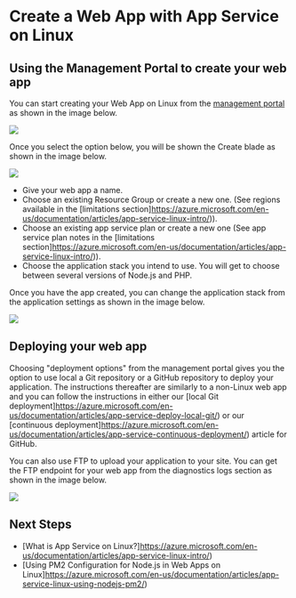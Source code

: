 # Create a Web App with App Service on Linux

## Using the Management Portal to create your web app
You can start creating your Web App on Linux from the [management portal](https://portal.azure.com) as shown in the image below.

![][1]

Once you select the option below, you will be shown the Create blade as shown in the image below. 

![][2]

-	Give your web app a name.
-	Choose an existing Resource Group or create a new one. (See regions available in the [limitations section]https://azure.microsoft.com/en-us/documentation/articles/app-service-linux-intro/)).
-	Choose an existing app service plan or create a new one (See app service plan notes in the [limitations section]https://azure.microsoft.com/en-us/documentation/articles/app-service-linux-intro/)). 
-	Choose the application stack you intend to use. You will get to choose between several versions of Node.js and PHP. 

Once you have the app created, you can change the application stack from the application settings as shown in the image below.

![][3]

## Deploying your web app

Choosing "deployment options" from the management portal gives you the option to use local a Git repository or a GitHub repository to deploy your application. The instructions thereafter are similarly to a non-Linux web app and you can follow the instructions in either our [local Git deployment]https://azure.microsoft.com/en-us/documentation/articles/app-service-deploy-local-git/) or our [continuous deployment]https://azure.microsoft.com/en-us/documentation/articles/app-service-continuous-deployment/) article for GitHub.

You can also use FTP to upload your application to your site. You can get the FTP endpoint for your web app from the diagnostics logs section as shown in the image below.

![][4]


## Next Steps ##

* [What is App Service on Linux?]https://azure.microsoft.com/en-us/documentation/articles/app-service-linux-intro/)
* [Using PM2 Configuration for Node.js in Web Apps on Linux]https://azure.microsoft.com/en-us/documentation/articles/app-service-linux-using-nodejs-pm2/)

<!--Image references-->
[1]: images/top-level-create.png
[2]: images/create-blade.png
[3]: images/application-settings-change-stack.png
[4]: images/diagnostic-logs-ftp.png